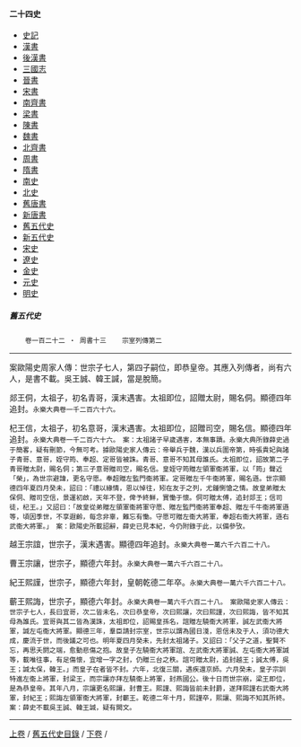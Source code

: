  



#### 二十四史

*   [史記](../a01/a01.md)
*   [漢書](../a02/a02.md)
*   [後漢書](../a03/a03.md)
*   [三國志](../a04/a04.md)
*   [晉書](../a05/a05.md)
*   [宋書](../a06/a06.md)
*   [南齊書](../a07/a07.md)
*   [梁書](../a08/a08.md)
*   [陳書](../a09/a09.md)
*   [魏書](../a10/a10.md)
*   [北齊書](../a11/a11.md)
*   [周書](../a12/a12.md)
*   [隋書](../a13/a13.md)
*   [南史](../a14/a14.md)
*   [北史](../a15/a15.md)
*   [舊唐書](../a16/a16.md)
*   [新唐書](../a17/a17.md)
*   [舊五代史](../a18/a18.md)
*   [新五代史](../a19/a19.md)
*   [宋史](../a20/a20.md)
*   [遼史](../a21/a21.md)
*   [金史](../a22/a22.md)
*   [元史](../a23/a23.md)
*   [明史](../a24/a24.md)


##### 舊五代史
　　`卷一百二十二 ‧ 周書十三`　　`宗室列傳第二
`

* * *

案歐陽史周家人傳：世宗子七人，第四子嗣位，即恭皇帝。其應入列傳者，尚有六人，是書不載。吳王誠、韓王諴，當是脫簡。

郯王侗，太祖子，初名青哥，漢末遇害。太祖即位，詔贈太尉，賜名侗。顯德四年追封。`永樂大典卷一千二百六十六。`

杞王信，太祖子，初名意哥，漢末遇害。太祖即位，詔贈司空，賜名信。顯德四年追封。`永樂大典卷一千二百六十六。　案：太祖諸子早歲遇害，本無事蹟。永樂大典所錄薛史過于簡畧，疑有刪節，今無可考。據歐陽史家人傳云：帝舉兵于魏，漢以兵圍帝第，時張貴妃與諸子青哥、意哥，姪守筠、奉超、定哥皆被誅。青哥、意哥不知其母誰氏。太祖即位，詔故第二子青哥贈太尉，賜名侗；第三子意哥贈司空，賜名信。皇姪守筠贈左領軍衞將軍，以「筠」聲近「榮」，為世宗避諱，更名守愿。奉超贈左監門衞將軍。定哥贈左千牛衞將軍，賜名遜。世宗顯德四年夏四月癸未，詔曰：「禮以緣情，恩以悼往，矧在友于之列，尤鍾惻愴之情。故皇弟贈太保侗、贈司空信，景運初啟，天年不登，俾予終鮮，實慟于懷。侗可贈太傅，追封郯王；信司徒，杞王。」又詔曰：「故皇從弟贈左領軍衞將軍守愿、贈左監門衞將軍奉超、贈左千牛衞將軍遜等，頃因季世，不享遐齡，每念非辜，難忘有慟。守愿可贈左衞大將軍，奉超右衞大將軍，遜右武衞大將軍。」　案：歐陽史所載詔辭，薛史已見本紀，今仍附錄于此，以備參攷。`

越王宗誼，世宗子，漢末遇害。顯德四年追封。`永樂大典卷一萬六千六百二十八。`

曹王宗讓，世宗子，顯德六年封。`永樂大典卷一萬六千六百二十八。`

紀王熙謹，世宗子，顯德六年封，皇朝乾德二年卒。`永樂大典卷一萬六千六百二十八。`

蘄王熙誨，世宗子，顯德六年封。`永樂大典卷一萬六千六百二十八。　案歐陽史家人傳云：世宗子七人，長曰宜哥，次二皆未名，次曰恭皇帝，次曰熙讓，次曰熙謹，次曰熙誨，皆不知其母為誰氏。宜哥與其二皆為漢誅，太祖即位，詔賜皇孫名，誼贈左驍衞大將軍，誠左武衞大將軍，諴左屯衞大將軍。顯德三年，羣臣請封宗室，世宗以謂為國日淺，恩信未及于人，須功德大成，慶流于世，而後議之可也。明年夏四月癸未，先封太祖諸子。又詔曰：「父子之道，聖賢不忘，再思夭閼之端，愈動悲傷之抱。故皇子左驍衞大將軍誼、左武衞大將軍誠、左屯衞大將軍諴等，載唯往事，有足傷懷，宜增一字之封，仍贈三台之秩。誼可贈太尉，追封越王；誠太傅，吳王；諴太保，韓王。」而皇子在者皆不封。六年，北復三關，遇疾還京師。六月癸未，皇子宗訓特進左衞上將軍，封梁王，而宗讓亦拜左驍衞上將軍，封燕國公。後十日而世宗崩，梁王即位，是為恭皇帝。其年八月，宗讓更名熙讓，封曹王。熙謹、熙誨皆前未封爵，遂拜熙謹右武衞大將軍，封紀王；熙誨左領軍衞大將軍，封蘄王。乾德二年十月，熙謹卒，熙讓、熙誨不知其所終。　案：薛史不載吳王誠、韓王諴，疑有闕文。`

* * *

 [上卷](121.md) / [舊五代史目錄](a18.md) / [下卷](123.md) /			  

    